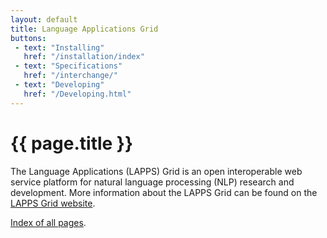 ```yaml
---
layout: default
title: Language Applications Grid
buttons:
 - text: "Installing"
   href: "/installation/index"
 - text: "Specifications"
   href: "/interchange/"
 - text: "Developing"
   href: "/Developing.html"
---
```


<h1>{{ page.title }}</h1>

The Language Applications (LAPPS) Grid is an open interoperable web service platform for natural language processing (NLP) research and development. More information about the LAPPS Grid can be found on the [LAPPS Grid website](http://www.lappsgrid.org).
	
[Index of all pages](Contents.html).
